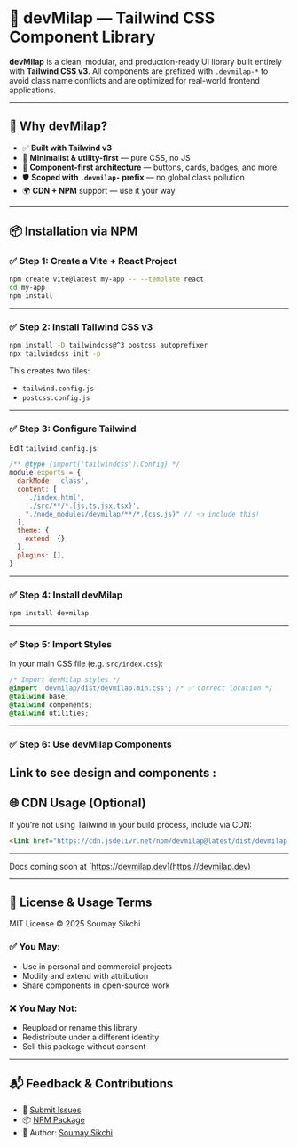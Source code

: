 # 🚀 devMilap — Tailwind CSS Component Library

**devMilap** is a clean, modular, and production-ready UI library built entirely with **Tailwind CSS v3**. All components are prefixed with `.devmilap-*` to avoid class name conflicts and are optimized for real-world frontend applications.

---

## 📌 Why devMilap?

- ✅ **Built with Tailwind v3**
- 🎯 **Minimalist & utility-first** — pure CSS, no JS
- 🧱 **Component-first architecture** — buttons, cards, badges, and more
- 🛡️ **Scoped with `.devmilap-` prefix** — no global class pollution
- 🌍 **CDN + NPM** support — use it your way

---

## 📦 Installation via NPM

### ✅ Step 1: Create a Vite + React Project

```bash
npm create vite@latest my-app -- --template react
cd my-app
npm install
```

---

### ✅ Step 2: Install Tailwind CSS v3

```bash
npm install -D tailwindcss@^3 postcss autoprefixer
npx tailwindcss init -p
```

This creates two files:
- `tailwind.config.js`
- `postcss.config.js`

---

### ✅ Step 3: Configure Tailwind

Edit `tailwind.config.js`:

```js
/** @type {import('tailwindcss').Config} */
module.exports = {
  darkMode: 'class',
  content: [
    './index.html',
    './src/**/*.{js,ts,jsx,tsx}',
    "./node_modules/devmilap/**/*.{css,js}" // 👈 include this!
  ],
  theme: {
    extend: {},
  },
  plugins: [],
}
```

---

### ✅ Step 4: Install devMilap

```bash
npm install devmilap
```

---

### ✅ Step 5: Import Styles

In your main CSS file (e.g. `src/index.css`):

```css
/* Import devMilap styles */
@import 'devmilap/dist/devmilap.min.css'; /* ✅ Correct location */
@tailwind base;
@tailwind components;
@tailwind utilities;

```

---

### ✅ Step 6: Use devMilap Components 
Link to see design and components : 
---

## 🌐 CDN Usage (Optional)

If you’re not using Tailwind in your build process, include via CDN:

```html
<link href="https://cdn.jsdelivr.net/npm/devmilap@latest/dist/devmilap.min.css" rel="stylesheet" />

```

---

Docs coming soon at [https://devmilap.dev](https://devmilap.dev)

---

## 🧾 License & Usage Terms

MIT License © 2025 Soumay Sikchi

### ✅ You May:
- Use in personal and commercial projects
- Modify and extend with attribution
- Share components in open-source work

### ❌ You May Not:
- Reupload or rename this library
- Redistribute under a different identity
- Sell this package without consent

---

## 📬 Feedback & Contributions

- 🐞 [Submit Issues](https://github.com/SOUMAYSIKCHI/devMilapUI/issues)
- 📦 [NPM Package](https://www.npmjs.com/package/devmilap)
- 🧠 Author: [Soumay Sikchi](https://github.com/SOUMAYSIKCHI)
